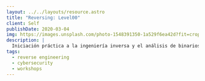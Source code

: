```yaml
---
layout: ../../layouts/resource.astro
title: "Reversing: Level00"
client: Self
publishDate: 2020-03-04
img: https://images.unsplash.com/photo-1548391350-1a529f6ea42d?fit=crop&w=1400&h=700&q=75
description: |
  Iniciación práctica a la ingeniería inversa y el análisis de binarios.
tags:
  - reverse engineering
  - cybersecurity
  - workshops
---
```



